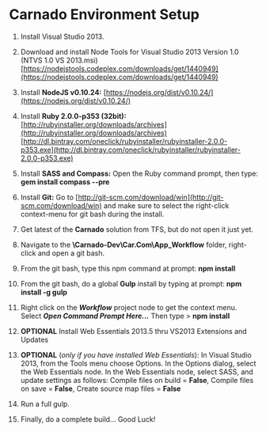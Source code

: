 ﻿# Carnado Environment Setup

1. Install Visual Studio 2013.

1. Download and install Node Tools for Visual Studio 2013 Version 1.0 (NTVS 1.0 VS 2013.msi) [https://nodejstools.codeplex.com/downloads/get/1440949](https://nodejstools.codeplex.com/downloads/get/1440949)

1. Install **NodeJS v0.10.24:** [https://nodejs.org/dist/v0.10.24/](https://nodejs.org/dist/v0.10.24/)

1. Install **Ruby 2.0.0-p353 (32bit):** 
[http://rubyinstaller.org/downloads/archives](http://rubyinstaller.org/downloads/archives)
[http://dl.bintray.com/oneclick/rubyinstaller/rubyinstaller-2.0.0-p353.exe](http://dl.bintray.com/oneclick/rubyinstaller/rubyinstaller-2.0.0-p353.exe)

1. Install **SASS and Compass:** Open the Ruby command prompt, then type: **gem install compass --pre**

1. Install **Git:** Go to [http://git-scm.com/download/win](http://git-scm.com/download/win) and make sure to select the right-click context-menu for git bash during the install.

1. Get latest of the **Carnado** solution from TFS, but do not open it just yet.

1. Navigate to the **\Carnado-Dev\Car.Com\App_Workflow** folder, right-click and open a git bash.

1. From the git bash, type this npm command at prompt: **npm install**

1. From the git bash, do a global **Gulp** install by typing at prompt: **npm install -g gulp**

1. Right click on the ***Workflow*** project node to get the context menu. Select ***Open Command Prompt Here...*** Then type > **npm install**

1. **OPTIONAL** Install Web Essentials 2013.5 thru VS2013 Extensions and Updates

1. **OPTIONAL** (*only if you have installed Web Essentials*): In Visual Studio 2013, from the Tools menu choose Options. In the Options dialog, select the Web Essentials node. In the Web Essentials node, select SASS, and update settings as follows: 
Compile files on build = **False**, 
Compile files on save = **False**, 
Create source map files = **False**

1. Run a full gulp.

1. Finally, do a complete build... Good Luck!

